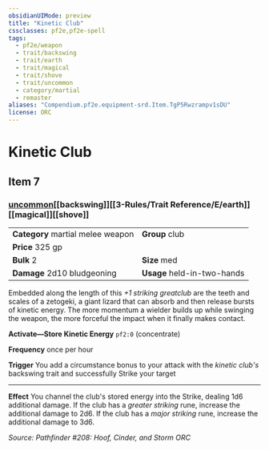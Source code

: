 ```yaml
---
obsidianUIMode: preview
title: "Kinetic Club"
cssclasses: pf2e,pf2e-spell
tags:
  - pf2e/weapon
  - trait/backswing
  - trait/earth
  - trait/magical
  - trait/shove
  - trait/uncommon
  - category/martial
  - remaster
aliases: "Compendium.pf2e.equipment-srd.Item.TgP5Rwzrampv1sDU"
license: ORC
---
```

# Kinetic Club
## Item 7
### [uncommon](uncommon "Uncommon Rarity Trait")[[backswing]][[3-Rules/Trait Reference/E/earth]][[magical]][[shove]]

|  |  |
| -- | -- |
| **Category** martial melee weapon | **Group** club |
| **Price** 325 gp |  |
| **Bulk** 2 | **Size** med |
| **Damage** 2d10 bludgeoning  | **Usage** held-in-two-hands |



Embedded along the length of this _+1 striking greatclub_ are the teeth and scales of a zetogeki, a giant lizard that can absorb and then release bursts of kinetic energy. The more momentum a wielder builds up while swinging the weapon, the more forceful the impact when it finally makes contact.

**Activate—Store Kinetic Energy** `pf2:0` (concentrate)

**Frequency** once per hour

**Trigger** You add a circumstance bonus to your attack with the _kinetic club's_ backswing trait and successfully Strike your target

* * *

**Effect** You channel the club's stored energy into the Strike, dealing 1d6 additional damage. If the club has a _greater striking_ rune, increase the additional damage to 2d6. If the club has a _major striking_ rune, increase the additional damage to 3d6.

*Source: Pathfinder #208: Hoof, Cinder, and Storm*
*ORC*